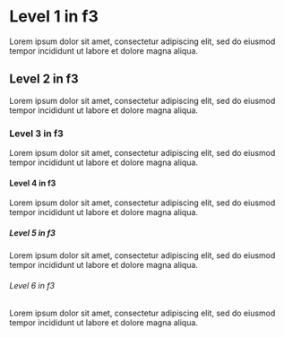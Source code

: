 # Level 1 in f3

Lorem ipsum dolor sit amet, consectetur adipiscing elit, sed do eiusmod tempor incididunt ut labore et dolore magna aliqua.

## Level 2 in f3

Lorem ipsum dolor sit amet, consectetur adipiscing elit, sed do eiusmod tempor incididunt ut labore et dolore magna aliqua.

### Level 3 in f3

Lorem ipsum dolor sit amet, consectetur adipiscing elit, sed do eiusmod tempor incididunt ut labore et dolore magna aliqua.

#### Level 4 in f3

Lorem ipsum dolor sit amet, consectetur adipiscing elit, sed do eiusmod tempor incididunt ut labore et dolore magna aliqua.

##### Level 5 in f3

Lorem ipsum dolor sit amet, consectetur adipiscing elit, sed do eiusmod tempor incididunt ut labore et dolore magna aliqua.

###### Level 6 in f3

Lorem ipsum dolor sit amet, consectetur adipiscing elit, sed do eiusmod tempor incididunt ut labore et dolore magna aliqua.
